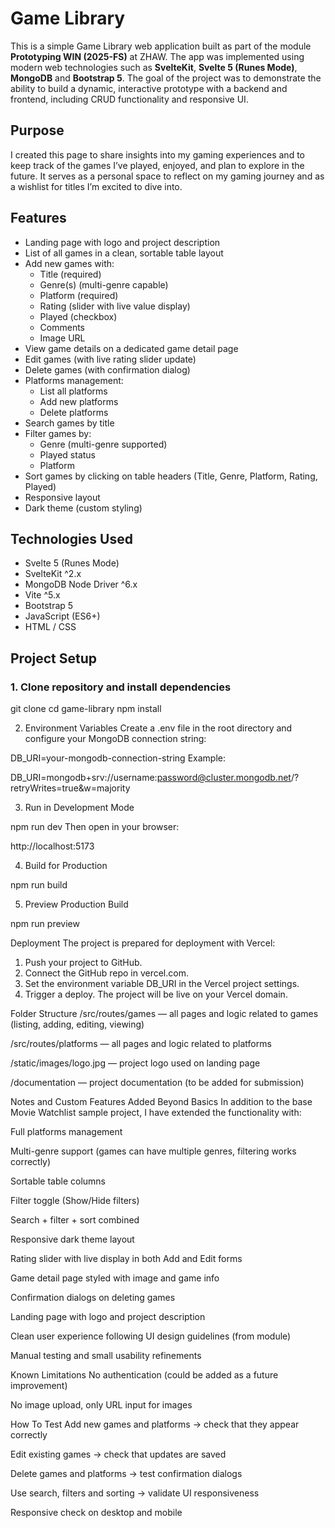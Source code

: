 # Game Library

This is a simple Game Library web application built as part of the module **Prototyping WIN (2025-FS)** at ZHAW. The app was implemented using modern web technologies such as **SvelteKit**, **Svelte 5 (Runes Mode)**, **MongoDB** and **Bootstrap 5**. The goal of the project was to demonstrate the ability to build a dynamic, interactive prototype with a backend and frontend, including CRUD functionality and responsive UI.

## Purpose

I created this page to share insights into my gaming experiences and to keep track of the games I’ve played, enjoyed, and plan to explore in the future. It serves as a personal space to reflect on my gaming journey and as a wishlist for titles I’m excited to dive into.

## Features

- Landing page with logo and project description
- List of all games in a clean, sortable table layout
- Add new games with:
  - Title (required)
  - Genre(s) (multi-genre capable)
  - Platform (required)
  - Rating (slider with live value display)
  - Played (checkbox)
  - Comments
  - Image URL
- View game details on a dedicated game detail page
- Edit games (with live rating slider update)
- Delete games (with confirmation dialog)
- Platforms management:
  - List all platforms
  - Add new platforms
  - Delete platforms
- Search games by title
- Filter games by:
  - Genre (multi-genre supported)
  - Played status
  - Platform
- Sort games by clicking on table headers (Title, Genre, Platform, Rating, Played)
- Responsive layout
- Dark theme (custom styling)

## Technologies Used

- Svelte 5 (Runes Mode)
- SvelteKit ^2.x
- MongoDB Node Driver ^6.x
- Vite ^5.x
- Bootstrap 5
- JavaScript (ES6+)
- HTML / CSS

## Project Setup

### 1. Clone repository and install dependencies


git clone <your-repository-url>
cd game-library
npm install


2. Environment Variables
Create a .env file in the root directory and configure your MongoDB connection string:

DB_URI=your-mongodb-connection-string
Example:

DB_URI=mongodb+srv://username:password@cluster.mongodb.net/?retryWrites=true&w=majority

3. Run in Development Mode

npm run dev
Then open in your browser:

http://localhost:5173

4. Build for Production

npm run build

5. Preview Production Build

npm run preview


Deployment
The project is prepared for deployment with Vercel:

1. Push your project to GitHub.
2. Connect the GitHub repo in vercel.com.
3. Set the environment variable DB_URI in the Vercel project settings.
4. Trigger a deploy. The project will be live on your Vercel domain.


Folder Structure
/src/routes/games — all pages and logic related to games (listing, adding, editing, viewing)

/src/routes/platforms — all pages and logic related to platforms

/static/images/logo.jpg — project logo used on landing page

/documentation — project documentation (to be added for submission)


Notes and Custom Features Added Beyond Basics
In addition to the base Movie Watchlist sample project, I have extended the functionality with:

Full platforms management

Multi-genre support (games can have multiple genres, filtering works correctly)

Sortable table columns

Filter toggle (Show/Hide filters)

Search + filter + sort combined

Responsive dark theme layout

Rating slider with live display in both Add and Edit forms

Game detail page styled with image and game info

Confirmation dialogs on deleting games

Landing page with logo and project description

Clean user experience following UI design guidelines (from module)

Manual testing and small usability refinements

Known Limitations
No authentication (could be added as a future improvement)

No image upload, only URL input for images

How To Test
Add new games and platforms → check that they appear correctly

Edit existing games → check that updates are saved

Delete games and platforms → test confirmation dialogs

Use search, filters and sorting → validate UI responsiveness

Responsive check on desktop and mobile



